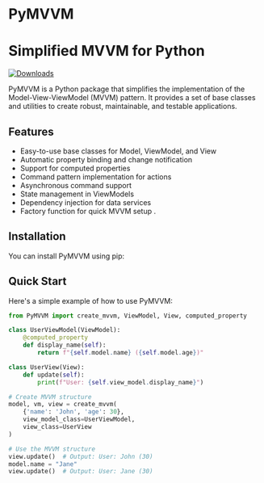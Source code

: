 # PyMVVM
# Simplified MVVM for Python
[![Downloads](https://static.pepy.tech/badge/pymvvm-design/month)](https://pepy.tech/project/pymvvm-design)

PyMVVM is a Python package that simplifies the implementation of the Model-View-ViewModel (MVVM) pattern. It provides a set of base classes and utilities to create robust, maintainable, and testable applications.

## Features

- Easy-to-use base classes for Model, ViewModel, and View
- Automatic property binding and change notification
- Support for computed properties
- Command pattern implementation for actions
- Asynchronous command support
- State management in ViewModels
- Dependency injection for data services
- Factory function for quick MVVM setup .

## Installation

You can install  PyMVVM using pip:



## Quick Start

Here's a simple example of how to use PyMVVM:

```python
from PyMVVM import create_mvvm, ViewModel, View, computed_property

class UserViewModel(ViewModel):
    @computed_property
    def display_name(self):
        return f"{self.model.name} ({self.model.age})"

class UserView(View):
    def update(self):
        print(f"User: {self.view_model.display_name}")

# Create MVVM structure
model, vm, view = create_mvvm(
    {'name': 'John', 'age': 30},
    view_model_class=UserViewModel,
    view_class=UserView
)

# Use the MVVM structure
view.update()  # Output: User: John (30)
model.name = "Jane"
view.update()  # Output: User: Jane (30)

